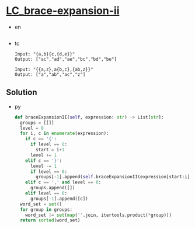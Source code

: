 # [LC_brace-expansion-ii](https://leetcode.com/problems/brace-expansion-ii)

* en

  ```en

  ```

* tc

  ```tc
  Input: "{a,b}{c,{d,e}}"
  Output: ["ac","ad","ae","bc","bd","be"]

  Input: "{{a,z},a{b,c},{ab,z}}"
  Output: ["a","ab","ac","z"]
  ```

## Solution

* py

  ```py
  def braceExpansionII(self, expression: str) -> List[str]:
    groups = [[]]
    level = 0
    for i, c in enumerate(expression):
      if c == '{':
        if level == 0:
          start = i+1
        level += 1
      elif c == '}':
        level -= 1
        if level == 0:
          groups[-1].append(self.braceExpansionII(expression[start:i]))
      elif c == ',' and level == 0:
        groups.append([])
      elif level == 0:
        groups[-1].append([c])
    word_set = set()
    for group in groups:
      word_set |= set(map(''.join, itertools.product(*group)))
    return sorted(word_set)
  ```
